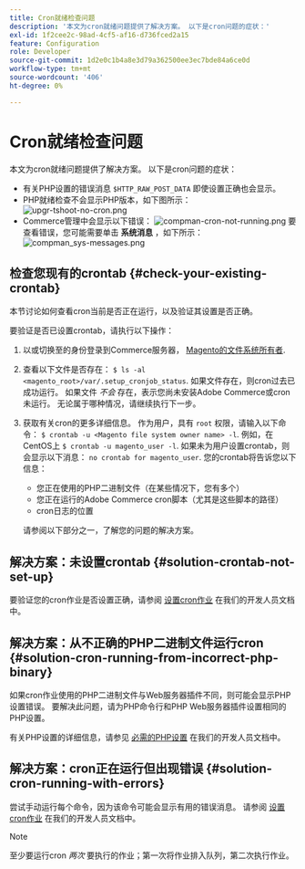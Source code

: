 ```yaml
---
title: Cron就绪检查问题
description: '本文为cron就绪问题提供了解决方案。 以下是cron问题的症状：'
exl-id: 1f2cee2c-98ad-4cf5-af16-d736fced2a15
feature: Configuration
role: Developer
source-git-commit: 1d2e0c1b4a8e3d79a362500ee3ec7bde84a6ce0d
workflow-type: tm+mt
source-wordcount: '406'
ht-degree: 0%

---
```


# Cron就绪检查问题

本文为cron就绪问题提供了解决方案。 以下是cron问题的症状：

* 有关PHP设置的错误消息 `$HTTP_RAW_POST_DATA` 即使设置正确也会显示。
* PHP就绪检查不会显示PHP版本，如下图所示：
  ![upgr-tshoot-no-cron.png](assets/upgr-tshoot-no-cron.png)
* Commerce管理中会显示以下错误：
  ![compman-cron-not-running.png](assets/compman-cron-not-running.png)
要查看错误，您可能需要单击 **系统消息** ，如下所示：
  ![compman_sys-messages.png](assets/compman_sys-messages.png)

## 检查您现有的crontab {#check-your-existing-crontab}

本节讨论如何查看cron当前是否正在运行，以及验证其设置是否正确。

要验证是否已设置crontab，请执行以下操作：

1. 以或切换至的身份登录到Commerce服务器， [Magento的文件系统所有者](https://devdocs.magento.com/guides/v2.3/install-gde/prereq/file-sys-perms-over.html).
1. 查看以下文件是否存在： `$ ls -al <magento_root>/var/.setup_cronjob_status`. 如果文件存在，则cron过去已成功运行。 如果文件 *不会* 存在，表示您尚未安装Adobe Commerce或cron未运行。 无论属于哪种情况，请继续执行下一步。
1. 获取有关cron的更多详细信息。 作为用户，具有 `root` 权限，请输入以下命令： `$ crontab -u <Magento file system owner name> -l`. 例如，在CentOS上 `$ crontab -u magento_user -l`. 如果未为用户设置crontab，则会显示以下消息：    `no crontab for magento_user`. 您的crontab将告诉您以下信息：
   * 您正在使用的PHP二进制文件（在某些情况下，您有多个）
   * 您正在运行的Adobe Commerce cron脚本（尤其是这些脚本的路径）
   * cron日志的位置

   请参阅以下部分之一，了解您的问题的解决方案。

## 解决方案：未设置crontab {#solution-crontab-not-set-up}

要验证您的cron作业是否设置正确，请参阅 [设置cron作业](https://devdocs.magento.com/guides/v2.3/install-gde/install/post-install-config.html#post-install-cron) 在我们的开发人员文档中。

## 解决方案：从不正确的PHP二进制文件运行cron {#solution-cron-running-from-incorrect-php-binary}

如果cron作业使用的PHP二进制文件与Web服务器插件不同，则可能会显示PHP设置错误。 要解决此问题，请为PHP命令行和PHP Web服务器插件设置相同的PHP设置。

有关PHP设置的详细信息，请参见 [必需的PHP设置](https://devdocs.magento.com/guides/v2.3/install-gde/prereq/php-settings.html) 在我们的开发人员文档中。

## 解决方案：cron正在运行但出现错误 {#solution-cron-running-with-errors}

尝试手动运行每个命令，因为该命令可能会显示有用的错误消息。 请参阅 [设置cron作业](https://devdocs.magento.com/guides/v2.3/install-gde/install/post-install-config.html#post-install-cron) 在我们的开发人员文档中。

>[!NOTE]
>
>至少要运行cron *两次* 要执行的作业；第一次将作业排入队列，第二次执行作业。
